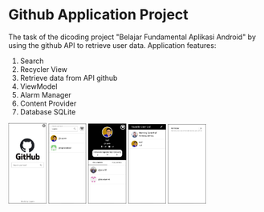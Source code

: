 # Github Application Project
The task of the dicoding project "Belajar Fundamental Aplikasi Android" by using the github API to retrieve user data.
Application features:
1. Search
2. Recycler View
3. Retrieve data from API github
4. ViewModel
5. Alarm Manager
6. Content Provider
7. Database SQLite

<img src="https://github.com/Lopniv/Submission2Github/blob/main/screenshot_1.jpg" width="15%"></img>
<img src="https://github.com/Lopniv/Submission2Github/blob/main/screenshot_2.jpg" width="15%"></img>
<img src="https://github.com/Lopniv/Submission2Github/blob/main/screenshot_3.jpg" width="15%"></img>
<img src="https://github.com/Lopniv/Submission2Github/blob/main/screenshot_4.jpg" width="15%"></img>
<img src="https://github.com/Lopniv/Submission2Github/blob/main/screenshot_5.jpg" width="15%"></img>
